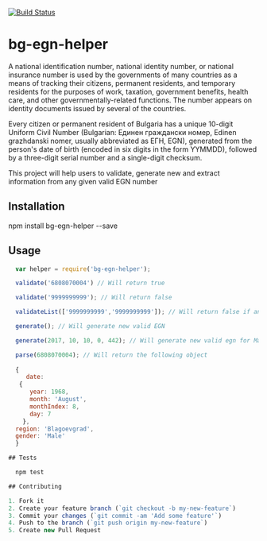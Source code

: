 [![Build Status](https://travis-ci.org/vgudzhev/bg-egn-helper.svg?branch=master)](https://travis-ci.org/vgudzhev/bg-egn-helper)

# bg-egn-helper

A national identification number, national identity number, or national insurance number is used by the governments of many countries as a means of tracking their citizens, permanent residents, and temporary residents for the purposes of work, taxation, government benefits, health care, and other governmentally-related functions. The number appears on identity documents issued by several of the countries.

Every citizen or permanent resident of Bulgaria has a unique 10-digit Uniform Civil Number (Bulgarian: Единен граждански номер, Edinen grazhdanski nomer, usually abbreviated as ЕГН, EGN), generated from the person's date of birth (encoded in six digits in the form YYMMDD), followed by a three-digit serial number and a single-digit checksum.

This project will help users to validate, generate new and extract information from any given valid EGN number

## Installation

  npm install bg-egn-helper --save

## Usage

```javascript
  var helper = require('bg-egn-helper');

  validate('6808070004') // Will return true

  validate('9999999999'); // Will return false

  validateList(['9999999999','9999999999']); // Will return false if any of the given EGN is not valid

  generate(); // Will generate new valid EGN

  generate(2017, 10, 10, 0, 442); // Will generate new valid egn for Male, born in Burgas in 10th of October 2017

  parse(6808070004); // Will return the following object
  
  {
     date:
   {
      year: 1968,
      month: 'August',
      monthIndex: 8,
      day: 7
    },
  region: 'Blagoevgrad',
  gender: 'Male' 
  }

## Tests

  npm test

## Contributing

1. Fork it
2. Create your feature branch (`git checkout -b my-new-feature`)
3. Commit your changes (`git commit -am 'Add some feature'`)
4. Push to the branch (`git push origin my-new-feature`)
5. Create new Pull Request
